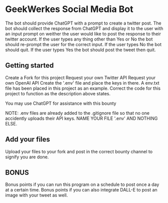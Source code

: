 # GeekWerkes Social Media Bot

The bot should provide ChatGPT with a prompt to create a twitter post. The bot should collect the response from ChatGPT and display it to the user with an input prompt on weither the user would like to post the response to their twitter account. If the user types any thing other than Yes or No the bot should re-prompt the user for the correct input. If the user types No the bot should quit. If the user types Yes the bot should post the tweet then quit.

## Getting started

Create a Fork for this project
Request your own Twitter API
Request your own OpenAI API
Create the '.env' file and place the keys in there. A env.txt file has been placed in this project as an example.
Correct the code for this project to function as the description above states.

You may use ChatGPT for assistance with this bounty

NOTE: .env files are already added to the .gitignore file so that no one accidently uploads their API keys. NAME YOUR FILE '.env' AND NOTHING ELSE.

## Add your files

Upload your files to your fork and post in the correct bounty channel to signify you are done.

## BONUS

Bonus points if you can run this program on a schedule to post once a day at a certain time.
Bonus points if you can also integrate DALL-E to post an image with your tweet as well.